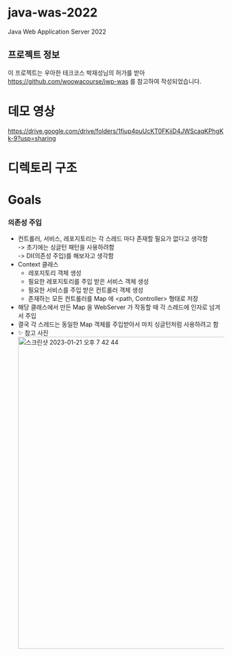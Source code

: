# java-was-2022

Java Web Application Server 2022

## 프로젝트 정보

이 프로젝트는 우아한 테크코스 박재성님의 허가를 받아 https://github.com/woowacourse/jwp-was
를 참고하여 작성되었습니다.

# 데모 영상
https://drive.google.com/drive/folders/1fiup4puUcKT0FKiiD4JWScaqKPhgKk-9?usp=sharing
# 디렉토리 구조


# Goals
### 의존성 주입
- 컨트롤러, 서비스, 레포지토리는 각 스레드 마다 존재할 필요가 없다고 생각함  
  -> 초기에는 싱글턴 패턴을 사용하려함  
  -> DI(의존성 주입)를 해보자고 생각함
- Context 클래스
  - 레포지토리 객체 생성 
  - 필요한 레포지토리를 주입 받은 서비스 객체 생성
  - 필요한 서비스를 주입 받은 컨트롤러 객체 생성
  - 존재하는 모든 컨트롤러를 Map 에 <path, Controller> 형태로 저장
- 해당 클래스에서 만든 Map 을 WebServer 가 작동할 때 각 스레드에 인자로 넘겨서 주입
- 결국 각 스레드는 동일한 Map 객체를 주입받아서 마치 싱글턴처럼 사용하려고 함  
- :sparkles: 참고 사진
    <img width="728" alt="스크린샷 2023-01-21 오후 7 42 44" src="https://user-images.githubusercontent.com/80745404/213863499-fbf0a618-aac8-4951-be68-f15b3892bf6b.png">

